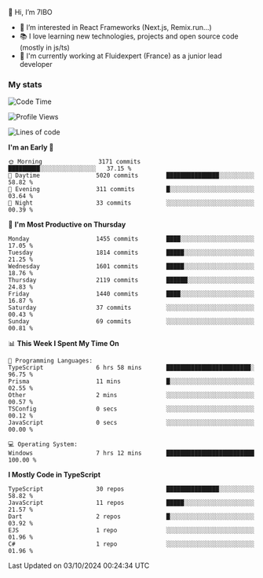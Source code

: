 👋 Hi, I’m 7IBO

- 👀 I’m interested in React Frameworks (Next.js, Remix.run...)
- 📚 I love learning new technologies, projects and open source code (mostly in js/ts)
- 💼 I'm currently working at Fluidexpert (France) as a junior lead developer

### My stats
<!--START_SECTION:waka-->
![Code Time](http://img.shields.io/badge/Code%20Time-783%20hrs%2035%20mins-blue)

![Profile Views](http://img.shields.io/badge/Profile%20Views-0-blue)

![Lines of code](https://img.shields.io/badge/From%20Hello%20World%20I%27ve%20Written-8.5%20million%20lines%20of%20code-blue)

**I'm an Early 🐤** 

```text
🌞 Morning                3171 commits        █████████░░░░░░░░░░░░░░░░   37.15 % 
🌆 Daytime                5020 commits        ███████████████░░░░░░░░░░   58.82 % 
🌃 Evening                311 commits         █░░░░░░░░░░░░░░░░░░░░░░░░   03.64 % 
🌙 Night                  33 commits          ░░░░░░░░░░░░░░░░░░░░░░░░░   00.39 % 
```
📅 **I'm Most Productive on Thursday** 

```text
Monday                   1455 commits        ████░░░░░░░░░░░░░░░░░░░░░   17.05 % 
Tuesday                  1814 commits        █████░░░░░░░░░░░░░░░░░░░░   21.25 % 
Wednesday                1601 commits        █████░░░░░░░░░░░░░░░░░░░░   18.76 % 
Thursday                 2119 commits        ██████░░░░░░░░░░░░░░░░░░░   24.83 % 
Friday                   1440 commits        ████░░░░░░░░░░░░░░░░░░░░░   16.87 % 
Saturday                 37 commits          ░░░░░░░░░░░░░░░░░░░░░░░░░   00.43 % 
Sunday                   69 commits          ░░░░░░░░░░░░░░░░░░░░░░░░░   00.81 % 
```


📊 **This Week I Spent My Time On** 

```text
💬 Programming Languages: 
TypeScript               6 hrs 58 mins       ████████████████████████░   96.75 % 
Prisma                   11 mins             █░░░░░░░░░░░░░░░░░░░░░░░░   02.55 % 
Other                    2 mins              ░░░░░░░░░░░░░░░░░░░░░░░░░   00.57 % 
TSConfig                 0 secs              ░░░░░░░░░░░░░░░░░░░░░░░░░   00.12 % 
JavaScript               0 secs              ░░░░░░░░░░░░░░░░░░░░░░░░░   00.00 % 

💻 Operating System: 
Windows                  7 hrs 12 mins       █████████████████████████   100.00 % 
```

**I Mostly Code in TypeScript** 

```text
TypeScript               30 repos            ███████████████░░░░░░░░░░   58.82 % 
JavaScript               11 repos            █████░░░░░░░░░░░░░░░░░░░░   21.57 % 
Dart                     2 repos             █░░░░░░░░░░░░░░░░░░░░░░░░   03.92 % 
EJS                      1 repo              ░░░░░░░░░░░░░░░░░░░░░░░░░   01.96 % 
C#                       1 repo              ░░░░░░░░░░░░░░░░░░░░░░░░░   01.96 % 
```




 Last Updated on 03/10/2024 00:24:34 UTC
<!--END_SECTION:waka-->
